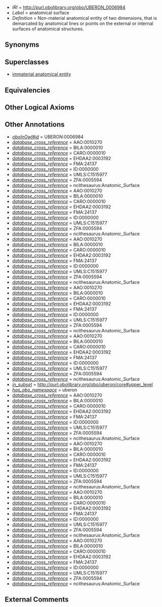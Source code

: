  * *IRI* = http://purl.obolibrary.org/obo/UBERON_0006984
 * *Label* = anatomical surface
 * *Definition* = Non-material anatomical entity of two dimensions, that is demarcated by anatomical lines or points on the external or internal surfaces of anatomical structures.

## Synonyms


## Superclasses

 * [immaterial anatomical entity](../../UBERON/66/UBERON_0000466.md)

## Equivalencies


## Other Logical Axioms


## Other Annotations

 * *[oboInOwl#id](../../id/oboInOwl#id.md)* = UBERON:0006984
 * *[database_cross_reference](../../ef/oboInOwl#hasDbXref.md)* = AAO:0010270
 * *[database_cross_reference](../../ef/oboInOwl#hasDbXref.md)* = BILA:0000010
 * *[database_cross_reference](../../ef/oboInOwl#hasDbXref.md)* = CARO:0000010
 * *[database_cross_reference](../../ef/oboInOwl#hasDbXref.md)* = EHDAA2:0003192
 * *[database_cross_reference](../../ef/oboInOwl#hasDbXref.md)* = FMA:24137
 * *[database_cross_reference](../../ef/oboInOwl#hasDbXref.md)* = ID:0000000
 * *[database_cross_reference](../../ef/oboInOwl#hasDbXref.md)* = UMLS:C1515977
 * *[database_cross_reference](../../ef/oboInOwl#hasDbXref.md)* = ZFA:0005594
 * *[database_cross_reference](../../ef/oboInOwl#hasDbXref.md)* = ncithesaurus:Anatomic_Surface
 * *[database_cross_reference](../../ef/oboInOwl#hasDbXref.md)* = AAO:0010270
 * *[database_cross_reference](../../ef/oboInOwl#hasDbXref.md)* = BILA:0000010
 * *[database_cross_reference](../../ef/oboInOwl#hasDbXref.md)* = CARO:0000010
 * *[database_cross_reference](../../ef/oboInOwl#hasDbXref.md)* = EHDAA2:0003192
 * *[database_cross_reference](../../ef/oboInOwl#hasDbXref.md)* = FMA:24137
 * *[database_cross_reference](../../ef/oboInOwl#hasDbXref.md)* = ID:0000000
 * *[database_cross_reference](../../ef/oboInOwl#hasDbXref.md)* = UMLS:C1515977
 * *[database_cross_reference](../../ef/oboInOwl#hasDbXref.md)* = ZFA:0005594
 * *[database_cross_reference](../../ef/oboInOwl#hasDbXref.md)* = ncithesaurus:Anatomic_Surface
 * *[database_cross_reference](../../ef/oboInOwl#hasDbXref.md)* = AAO:0010270
 * *[database_cross_reference](../../ef/oboInOwl#hasDbXref.md)* = BILA:0000010
 * *[database_cross_reference](../../ef/oboInOwl#hasDbXref.md)* = CARO:0000010
 * *[database_cross_reference](../../ef/oboInOwl#hasDbXref.md)* = EHDAA2:0003192
 * *[database_cross_reference](../../ef/oboInOwl#hasDbXref.md)* = FMA:24137
 * *[database_cross_reference](../../ef/oboInOwl#hasDbXref.md)* = ID:0000000
 * *[database_cross_reference](../../ef/oboInOwl#hasDbXref.md)* = UMLS:C1515977
 * *[database_cross_reference](../../ef/oboInOwl#hasDbXref.md)* = ZFA:0005594
 * *[database_cross_reference](../../ef/oboInOwl#hasDbXref.md)* = ncithesaurus:Anatomic_Surface
 * *[database_cross_reference](../../ef/oboInOwl#hasDbXref.md)* = AAO:0010270
 * *[database_cross_reference](../../ef/oboInOwl#hasDbXref.md)* = BILA:0000010
 * *[database_cross_reference](../../ef/oboInOwl#hasDbXref.md)* = CARO:0000010
 * *[database_cross_reference](../../ef/oboInOwl#hasDbXref.md)* = EHDAA2:0003192
 * *[database_cross_reference](../../ef/oboInOwl#hasDbXref.md)* = FMA:24137
 * *[database_cross_reference](../../ef/oboInOwl#hasDbXref.md)* = ID:0000000
 * *[database_cross_reference](../../ef/oboInOwl#hasDbXref.md)* = UMLS:C1515977
 * *[database_cross_reference](../../ef/oboInOwl#hasDbXref.md)* = ZFA:0005594
 * *[database_cross_reference](../../ef/oboInOwl#hasDbXref.md)* = ncithesaurus:Anatomic_Surface
 * *[database_cross_reference](../../ef/oboInOwl#hasDbXref.md)* = AAO:0010270
 * *[database_cross_reference](../../ef/oboInOwl#hasDbXref.md)* = BILA:0000010
 * *[database_cross_reference](../../ef/oboInOwl#hasDbXref.md)* = CARO:0000010
 * *[database_cross_reference](../../ef/oboInOwl#hasDbXref.md)* = EHDAA2:0003192
 * *[database_cross_reference](../../ef/oboInOwl#hasDbXref.md)* = FMA:24137
 * *[database_cross_reference](../../ef/oboInOwl#hasDbXref.md)* = ID:0000000
 * *[database_cross_reference](../../ef/oboInOwl#hasDbXref.md)* = UMLS:C1515977
 * *[database_cross_reference](../../ef/oboInOwl#hasDbXref.md)* = ZFA:0005594
 * *[database_cross_reference](../../ef/oboInOwl#hasDbXref.md)* = ncithesaurus:Anatomic_Surface
 * *[in_subset](../../et/oboInOwl#inSubset.md)* = http://purl.obolibrary.org/obo/uberon/core#upper_level
 * *[has_obo_namespace](../../ce/oboInOwl#hasOBONamespace.md)* = uberon
 * *[database_cross_reference](../../ef/oboInOwl#hasDbXref.md)* = AAO:0010270
 * *[database_cross_reference](../../ef/oboInOwl#hasDbXref.md)* = BILA:0000010
 * *[database_cross_reference](../../ef/oboInOwl#hasDbXref.md)* = CARO:0000010
 * *[database_cross_reference](../../ef/oboInOwl#hasDbXref.md)* = EHDAA2:0003192
 * *[database_cross_reference](../../ef/oboInOwl#hasDbXref.md)* = FMA:24137
 * *[database_cross_reference](../../ef/oboInOwl#hasDbXref.md)* = ID:0000000
 * *[database_cross_reference](../../ef/oboInOwl#hasDbXref.md)* = UMLS:C1515977
 * *[database_cross_reference](../../ef/oboInOwl#hasDbXref.md)* = ZFA:0005594
 * *[database_cross_reference](../../ef/oboInOwl#hasDbXref.md)* = ncithesaurus:Anatomic_Surface
 * *[database_cross_reference](../../ef/oboInOwl#hasDbXref.md)* = AAO:0010270
 * *[database_cross_reference](../../ef/oboInOwl#hasDbXref.md)* = BILA:0000010
 * *[database_cross_reference](../../ef/oboInOwl#hasDbXref.md)* = CARO:0000010
 * *[database_cross_reference](../../ef/oboInOwl#hasDbXref.md)* = EHDAA2:0003192
 * *[database_cross_reference](../../ef/oboInOwl#hasDbXref.md)* = FMA:24137
 * *[database_cross_reference](../../ef/oboInOwl#hasDbXref.md)* = ID:0000000
 * *[database_cross_reference](../../ef/oboInOwl#hasDbXref.md)* = UMLS:C1515977
 * *[database_cross_reference](../../ef/oboInOwl#hasDbXref.md)* = ZFA:0005594
 * *[database_cross_reference](../../ef/oboInOwl#hasDbXref.md)* = ncithesaurus:Anatomic_Surface
 * *[database_cross_reference](../../ef/oboInOwl#hasDbXref.md)* = AAO:0010270
 * *[database_cross_reference](../../ef/oboInOwl#hasDbXref.md)* = BILA:0000010
 * *[database_cross_reference](../../ef/oboInOwl#hasDbXref.md)* = CARO:0000010
 * *[database_cross_reference](../../ef/oboInOwl#hasDbXref.md)* = EHDAA2:0003192
 * *[database_cross_reference](../../ef/oboInOwl#hasDbXref.md)* = FMA:24137
 * *[database_cross_reference](../../ef/oboInOwl#hasDbXref.md)* = ID:0000000
 * *[database_cross_reference](../../ef/oboInOwl#hasDbXref.md)* = UMLS:C1515977
 * *[database_cross_reference](../../ef/oboInOwl#hasDbXref.md)* = ZFA:0005594
 * *[database_cross_reference](../../ef/oboInOwl#hasDbXref.md)* = ncithesaurus:Anatomic_Surface
 * *[database_cross_reference](../../ef/oboInOwl#hasDbXref.md)* = AAO:0010270
 * *[database_cross_reference](../../ef/oboInOwl#hasDbXref.md)* = BILA:0000010
 * *[database_cross_reference](../../ef/oboInOwl#hasDbXref.md)* = CARO:0000010
 * *[database_cross_reference](../../ef/oboInOwl#hasDbXref.md)* = EHDAA2:0003192
 * *[database_cross_reference](../../ef/oboInOwl#hasDbXref.md)* = FMA:24137
 * *[database_cross_reference](../../ef/oboInOwl#hasDbXref.md)* = ID:0000000
 * *[database_cross_reference](../../ef/oboInOwl#hasDbXref.md)* = UMLS:C1515977
 * *[database_cross_reference](../../ef/oboInOwl#hasDbXref.md)* = ZFA:0005594
 * *[database_cross_reference](../../ef/oboInOwl#hasDbXref.md)* = ncithesaurus:Anatomic_Surface

## External Comments

